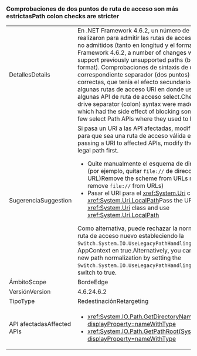 ### <a name="path-colon-checks-are-stricter"></a><span data-ttu-id="5ffda-101">Comprobaciones de dos puntos de ruta de acceso son más estrictas</span><span class="sxs-lookup"><span data-stu-id="5ffda-101">Path colon checks are stricter</span></span>

|   |   |
|---|---|
|<span data-ttu-id="5ffda-102">Detalles</span><span class="sxs-lookup"><span data-stu-id="5ffda-102">Details</span></span>|<span data-ttu-id="5ffda-103">En .NET Framework 4.6.2, un número de cambios se realizaron para admitir las rutas de acceso anteriormente no admitidos (tanto en longitud y el formato).</span><span class="sxs-lookup"><span data-stu-id="5ffda-103">In .NET Framework 4.6.2, a number of changes were made to support previously unsupported paths (both in length and format).</span></span> <span data-ttu-id="5ffda-104">Comprobaciones de sintaxis de unidad correspondiente separador (dos puntos) se realizaron más correctas, que tenía el efecto secundario de bloqueo algunas rutas de acceso URI en donde usa para tolerar algunas API de ruta de acceso select.</span><span class="sxs-lookup"><span data-stu-id="5ffda-104">Checks for proper drive separator (colon) syntax were made more correct, which had the side effect of blocking some URI paths in a few select Path APIs where they used to be tolerated.</span></span>|
|<span data-ttu-id="5ffda-105">Sugerencia</span><span class="sxs-lookup"><span data-stu-id="5ffda-105">Suggestion</span></span>|<span data-ttu-id="5ffda-106">Si pasa un URI a las API afectadas, modifique la cadena para que sea una ruta de acceso válida en primer lugar.</span><span class="sxs-lookup"><span data-stu-id="5ffda-106">If passing a URI to affected APIs, modify the string to be a legal path first.</span></span><ul><li><span data-ttu-id="5ffda-107">Quite manualmente el esquema de direcciones URL (por ejemplo, quitar <code>file://</code> de direcciones URL)</span><span class="sxs-lookup"><span data-stu-id="5ffda-107">Remove the scheme from URLs manually (e.g. remove <code>file://</code> from URLs)</span></span></li><li><span data-ttu-id="5ffda-108">Pasar el URI para el <xref:System.Uri> clase y usar <xref:System.Uri.LocalPath></span><span class="sxs-lookup"><span data-stu-id="5ffda-108">Pass the URI to the <xref:System.Uri> class and use <xref:System.Uri.LocalPath></span></span></li></ul><span data-ttu-id="5ffda-109">Como alternativa, puede rechazar la normalización de la ruta de acceso nuevo estableciendo la <code>Switch.System.IO.UseLegacyPathHandling</code> conmutador AppContext en true.</span><span class="sxs-lookup"><span data-stu-id="5ffda-109">Alternatively, you can opt out of the new path normalization by setting the <code>Switch.System.IO.UseLegacyPathHandling</code> AppContext switch to true.</span></span>|
|<span data-ttu-id="5ffda-110">Ámbito</span><span class="sxs-lookup"><span data-stu-id="5ffda-110">Scope</span></span>|<span data-ttu-id="5ffda-111">Borde</span><span class="sxs-lookup"><span data-stu-id="5ffda-111">Edge</span></span>|
|<span data-ttu-id="5ffda-112">Versión</span><span class="sxs-lookup"><span data-stu-id="5ffda-112">Version</span></span>|<span data-ttu-id="5ffda-113">4.6.2</span><span class="sxs-lookup"><span data-stu-id="5ffda-113">4.6.2</span></span>|
|<span data-ttu-id="5ffda-114">Tipo</span><span class="sxs-lookup"><span data-stu-id="5ffda-114">Type</span></span>|<span data-ttu-id="5ffda-115">Redestinación</span><span class="sxs-lookup"><span data-stu-id="5ffda-115">Retargeting</span></span>|
|<span data-ttu-id="5ffda-116">API afectadas</span><span class="sxs-lookup"><span data-stu-id="5ffda-116">Affected APIs</span></span>|<ul><li><xref:System.IO.Path.GetDirectoryName(System.String)?displayProperty=nameWithType></li><li><xref:System.IO.Path.GetPathRoot(System.String)?displayProperty=nameWithType></li></ul>|


